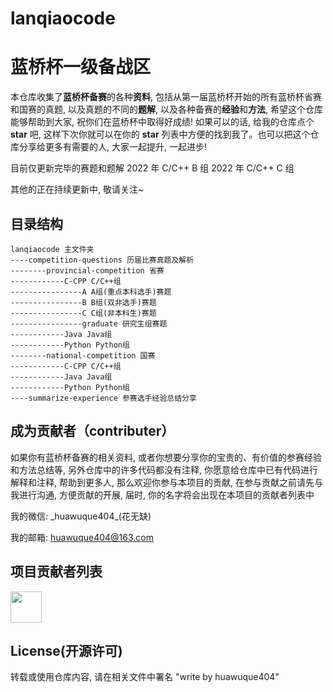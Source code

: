 # lanqiaocode
# 蓝桥杯一级备战区
本仓库收集了**蓝桥杯备赛**的各种**资料**, 包括从第一届蓝桥杯开始的所有蓝桥杯省赛和国赛的真题, 以及真题的不同的**题解**, 以及各种备赛的**经验**和**方法**, 希望这个仓库能够帮助到大家, 祝你们在蓝桥杯中取得好成绩! 如果可以的话, 给我的仓库点个 **star** 吧, 这样下次你就可以在你的 **star** 列表中方便的找到我了。也可以把这个仓库分享给更多有需要的人, 大家一起提升, 一起进步!

目前仅更新完毕的赛题和题解
2022 年 C/C++ B 组
2022 年 C/C++ C 组

其他的正在持续更新中, 敬请关注~

## 目录结构
```
lanqiaocode 主文件夹
----competition-questions 历届比赛真题及解析
--------provincial-competition 省赛
------------C-CPP C/C++组
----------------A A组(重点本科选手)赛题
----------------B B组(双非选手)赛题
----------------C C组(非本科生)赛题
----------------graduate 研究生组赛题
------------Java Java组
------------Python Python组
--------national-competition 国赛
------------C-CPP C/C++组
------------Java Java组
------------Python Python组
----summarize-experience 参赛选手经验总结分享
```

## 成为贡献者（contributer）
如果你有蓝桥杯备赛的相关资料, 或者你想要分享你的宝贵的、有价值的参赛经验和方法总结等, 另外仓库中的许多代码都没有注释, 你愿意给仓库中已有代码进行解释和注释, 帮助到更多人, 那么欢迎你参与本项目的贡献, 在参与贡献之前请先与我进行沟通, 方便贡献的开展, 届时, 你的名字将会出现在本项目的贡献者列表中

我的微信: \_huawuque404\_(花无缺)

我的邮箱: huawuque404@163.com

## 项目贡献者列表
<p align="left">
    <a href="https://github.com/huawuque404/lanqiaocode/graphs/contributors">
        <img width="50" src="https://contrib.rocks/image?repo=huawuque404/lanqiaocode" />
    </a>
</p>

## License(开源许可)
转载或使用仓库内容, 请在相关文件中署名 "write by huawuque404"